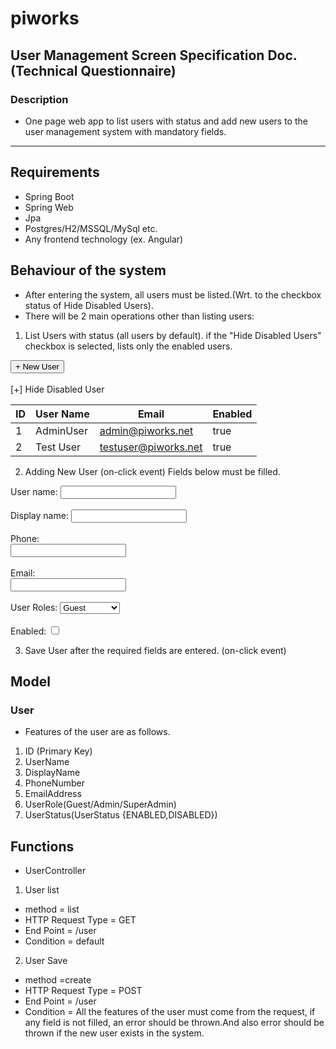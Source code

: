 # piworks
## User Management Screen Specification Doc. (Technical Questionnaire)
### Description
* One page web app to list users with status and add new users to the user management system with mandatory fields.
---
## Requirements

* Spring Boot
* Spring Web
* Jpa
* Postgres/H2/MSSQL/MySql etc.
* Any frontend technology (ex. Angular)
## Behaviour of the system
* After entering the system, all users must be listed.(Wrt. to the checkbox status of Hide Disabled Users).
* There will be 2 main operations other than listing users:
1. List Users with status (all users by default). if the "Hide Disabled Users" checkbox is selected, lists only the enabled users.


<button>+ New User</button> <br><br> [+] Hide Disabled User

| ID  | User Name | Email | Enabled |
| --- | --- | --- | --- |
| 1   | AdminUser | admin@piworks.net | true |
| 2   | Test User | testuser@piworks.net | true |

2. Adding New User (on-click event)
Fields below must be filled.
<form action=""><label for="username">User name:</label> <input id="usename" name="username" type="text" /><br /><br /><label for="dname">Display name:</label> <input id="dname" name="dname" type="text" /><br /><br /><label for="phone">Phone:</label><br /><input id="phone" type="text" /><br /><br /><label for="email">Email:</label><br /><input id="email" type="text" /><br /><br /><label for="email">User Roles:</label>
  <select id="role" name="role">
<option value="g">Guest</option>
<option value="a">Admin</option>
<option value="sal">SuperAdmin</option>
</select><br /><br /><label for="email">Enabled:</label>
  <input type="checkbox" id="enable" name="enable">

3. Save User after the required fields are entered. (on-click event)

## Model
### User
* Features of the user are as follows.
1. ID (Primary Key)
2. UserName
3. DisplayName
4. PhoneNumber
5. EmailAddress
6. UserRole(Guest/Admin/SuperAdmin)
7. UserStatus(UserStatus {ENABLED,DISABLED})
## Functions
* UserController
1. User list
* method = list
* HTTP Request Type = GET
* End Point = /user
* Condition = default
2. User Save
* method =create
* HTTP Request Type = POST
* End Point = /user
* Condition = All the features of the user must come from the request, if any field is not filled, an error should be thrown.And also error should be thrown if the new user exists in the system.
